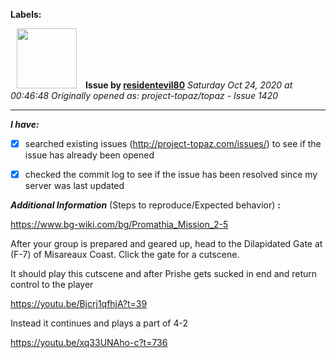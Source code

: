 **Labels:**



<a href="https://github.com/residentevil80"><img src="https://avatars2.githubusercontent.com/u/54491714?v=4" width="96" height="96" hspace="10"></img></a> **Issue by [residentevil80](https://github.com/residentevil80)**
_Saturday Oct 24, 2020 at 00:46:48_
_Originally opened as: project-topaz/topaz - Issue 1420_

----

<!-- place 'x' mark between square [] brackets to checkmark box -->
**_I have:_**

- [x] searched existing issues (http://project-topaz.com/issues/) to see if the issue has already been opened
- [x] checked the commit log to see if the issue has been resolved since my server was last updated

**_Additional Information_** (Steps to reproduce/Expected behavior) **:** 

https://www.bg-wiki.com/bg/Promathia_Mission_2-5
After your group is prepared and geared up, head to the Dilapidated Gate at (F-7) of Misareaux Coast. Click the gate for a cutscene. 
It should play this cutscene and after Prishe gets sucked in end and return control to the player 
https://youtu.be/Bjcrj1qfhjA?t=39
Instead it continues and plays a part of 4-2 
https://youtu.be/xq33UNAho-c?t=736

